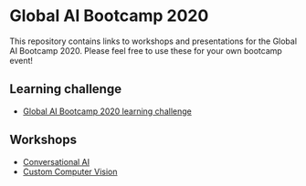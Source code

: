 # Global AI Bootcamp 2020
This repository contains links to workshops and presentations for the Global AI Bootcamp 2020.
Please feel free to use these for your own bootcamp event!

## Learning challenge

* [Global AI Bootcamp 2020 learning challenge](https://docs.microsoft.com/en-us/learn/challenges?id=36ec8d63-2f93-446c-baa5-6631cb5341c6&WT.mc_id=gaib-11955-heboelma)

## Workshops

* [Conversational AI](https://github.com/GlobalAICommunity/Workshop-Conversational-AI)
* [Custom Computer Vision](https://github.com/GlobalAICommunity/Workshop-CustomVisionAITools)
